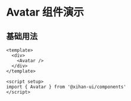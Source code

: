 # Avatar 组件演示

## 基础用法

```vue
<template>
  <div>
    <Avatar />
  </div>
</template>

<script setup>
import { Avatar } from '@xihan-ui/components'
</script>
```
